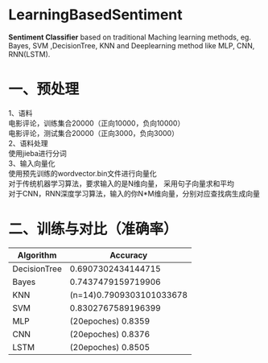 # LearningBasedSentiment
**Sentiment Classifier** based on traditional Maching learning methods, eg. Bayes, SVM ,DecisionTree, KNN and Deeplearning method like MLP, CNN, RNN(LSTM).

# 一、预处理
1、语料  
电影评论，训练集合20000（正向10000，负向10000）  
电影评论，测试集合20000（正向3000，负向3000）  
2、语料处理  
使用jieba进行分词  
3、输入向量化  
使用预先训练的wordvector.bin文件进行向量化  
对于传统机器学习算法，要求输入的是N维向量， 采用句子向量求和平均  
对于CNN，RNN深度学习算法，输入的你N*M维向量，分别对应查找病生成向量  

# 二、训练与对比（准确率）

| Algorithm | Accuracy |
| --- | --- |
| DecisionTree | 0.6907302434144715 |
| Bayes | 0.7437479159719906 |
| KNN | (n=14)0.7909303101033678 |
| SVM | 0.8302767589196399 |
| MLP | (20epoches) 0.8359 |
| CNN | (20epoches) 0.8376 |
| LSTM | (20epoches) 0.8505 |
